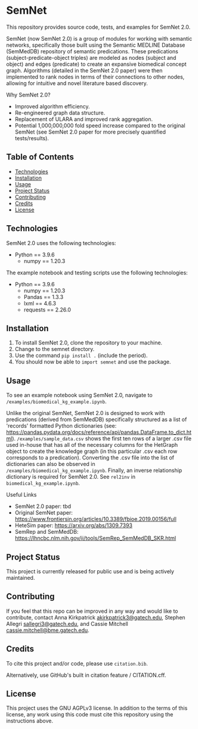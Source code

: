 # SemNet

This repository provides source code, tests, and examples for SemNet 2.0. 

SemNet (now SemNet 2.0) is a group of modules for working with semantic networks, specifically those built using the Semantic MEDLINE Database (SemMedDB) repository of semantic predications. These predications (subject-predicate-object triples) are modeled as nodes (subject and object) and edges (predicate) to create an expansive biomedical concept graph. Algorithms (detailed in the SemNet 2.0 paper) were then implemented to rank nodes in terms of their connections to other nodes, allowing for intuitive and novel literature based discovery. 

Why SemNet 2.0?
* Improved algorithm efficiency.
* Re-engineered graph data structure.
* Replacement of ULARA and improved rank aggregation.
* Potential 1,000,000,000 fold speed increase compared to the original SemNet (see SemNet 2.0 paper for more precisely quantified tests/results).

## Table of Contents

* [Technologies](#technologies)
* [Installation](#installation)
* [Usage](#usage)
* [Project Status](#project-status)
* [Contributing](#contributing)
* [Credits](#credits)
* [License](#license)

## Technologies

SemNet 2.0 uses the following technologies:

* Python == 3.9.6
  * numpy == 1.20.3

The example notebook and testing scripts use the following technologies:

* Python == 3.9.6
  * numpy == 1.20.3
  * Pandas == 1.3.3
  * lxml == 4.6.3
  * requests == 2.26.0

## Installation

1. To install SemNet 2.0, clone the repository to your machine.
2. Change to the semnet directory.
3. Use the command `pip install .` (include the period).
4. You should now be able to `import semnet` and use the package.

## Usage

To see an example notebook using SemNet 2.0, navigate to `/examples/biomedical_kg_example.ipynb`.

Unlike the original SemNet, SemNet 2.0 is designed to work with predications (derived from SemMedDB) specifically structured as a list of 'records' formatted Python dictionaries (see: https://pandas.pydata.org/docs/reference/api/pandas.DataFrame.to_dict.html). `/examples/sample_data.csv` shows the first ten rows of a larger .csv file used in-house that has all of the necessary columns for the HetGraph object to create the knowledge graph (in this particular .csv each row corresponds to a predication). Converting the .csv file into the list of dictionaries can also be observed in `/examples/biomedical_kg_example.ipynb`. Finally, an inverse relationship dictionary is required for SemNet 2.0. See `rel2inv` in `biomedical_kg_example.ipynb`.

Useful Links
* SemNet 2.0 paper: tbd
* Original SemNet paper: <https://www.frontiersin.org/articles/10.3389/fbioe.2019.00156/full>
* HeteSim paper: <https://arxiv.org/abs/1309.7393>
* SemRep and SemMedDB: <https://lhncbc.nlm.nih.gov/ii/tools/SemRep_SemMedDB_SKR.html>

## Project Status

This project is currently released for public use and is being actively maintained.

## Contributing

If you feel that this repo can be improved in any way and would like to contribute, contact Anna Kirkpatrick <akirkpatrick3@gatech.edu>, Stephen Allegri <sallegri3@gatech.edu>, and Cassie Mitchell <cassie.mitchell@bme.gatech.edu>.

## Credits

To cite this project and/or code, please use `citation.bib`. 

Alternatively, use GitHub's built in citation feature / CITATION.cff.

## License

This project uses the GNU AGPLv3 license. In addition to the terms of this license, any work using this code must cite this repository using the instructions above.
